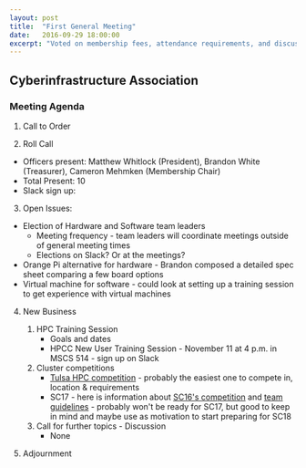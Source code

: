 ```yaml
---
layout: post
title:  "First General Meeting"
date:   2016-09-29 18:00:00
excerpt: "Voted on membership fees, attendance requirements, and discussed goals"
---
```


## Cyberinfrastructure Association

### Meeting Agenda

1. Call to Order  

2. Roll Call
 * Officers present: Matthew Whitlock (President), Brandon White (Treasurer), Cameron Mehmken (Membership Chair)  
 * Total Present: 10  
 * Slack sign up: 

3. Open Issues:           
 * Election of Hardware and Software team leaders       
     * Meeting frequency - team leaders will coordinate meetings outside of general meeting times    
     * Elections on Slack? Or at the meetings?     
 * Orange Pi alternative for hardware - Brandon composed a detailed spec sheet comparing a few board options    
 * Virtual machine for software - could look at setting up a training session to get experience with virtual machines    
    
4. New Business  
   1. HPC Training Session     
      * Goals and dates
      * HPCC New User Training Session - November 11 at 4 p.m. in MSCS 514 - sign up on Slack
   2. Cluster competitions       
      * [Tulsa HPC competition](https://engineering.utulsa.edu/academics/computer-science/oklahoma-high-performance-computing-competition/
) - probably the easiest one to compete in, location & requirements     
      * SC17 - here is information about [SC16's competition](http://sc16.supercomputing.org/studentssc/student-cluster-competition/
) and [team guidelines](http://sc16.supercomputing.org/studentssc/student-cluster-competition/team-proposal-guidelines/) - probably won't be ready for SC17, but good to keep in mind and maybe use as motivation to start preparing for SC18     
   3. Call for further topics - Discussion    
      * None
  
5. Adjournment
